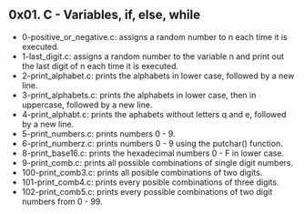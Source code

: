 ## 0x01. C - Variables, if, else, while
* 0-positive_or_negative.c: assigns a random number to n each time it is executed.
* 1-last_digit.c: assigns a random number to the variable n and print out the last digit of n each time it is executed.
* 2-print_alphabet.c: prints the alphabets in lower case, followed by a new line.
* 3-print_alphabets.c: prints the alphabets in lower case, then in uppercase, followed by a new line.
* 4-print_alphabt.c: prints the aphabets without letters q and e, followed by a new line.
* 5-print_numbers.c: prints numbers 0 - 9.
* 6-print_numberz.c: prints numbers 0 - 9 using the putchar() function.
* 8-print_base16.c: prints the hexadecimal numbers 0 - F in lower case.
* 9-print_comb.c: prints all possible combinations of single digit numbers.
* 100-print_comb3.c: prints all posible combinations of two digits.
* 101-print_comb4.c: prints every posible combinations of three digits.
* 102-print_comb5.c: prints every possible combinations of two digit numbers from 0 - 99.
